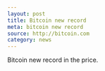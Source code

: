 ```yaml
---
layout: post
title: Bitcoin new record
meta: bitcoin new record
source: http://bitcoin.com
category: news
---
```


Bitcoin new record in the price.
